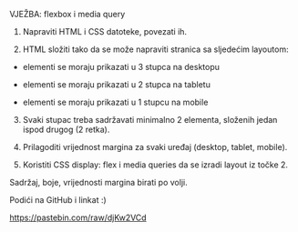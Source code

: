 VJEŽBA: flexbox i media query


1. Napraviti HTML i CSS datoteke, povezati ih.

2. HTML složiti tako da se može napraviti stranica sa sljedećim layoutom:

- elementi se moraju prikazati u 3 stupca na desktopu

- elementi se moraju prikazati u 2 stupca na tabletu

- elementi se moraju prikazati u 1 stupcu na mobile

3. Svaki stupac treba sadržavati minimalno 2 elementa, složenih jedan ispod drugog (2 retka).

4. Prilagoditi vrijednost margina za svaki uređaj (desktop, tablet, mobile).

5. Koristiti CSS display: flex i media queries da se izradi layout iz točke 2.


Sadržaj, boje, vrijednosti margina birati po volji.


Podići na GitHub i linkat :)


 https://pastebin.com/raw/djKw2VCd

